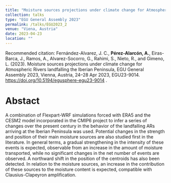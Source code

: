 ```yaml
---
title: "Moisture sources projections under climate change for Atmospheric Rivers landfalling the Iberian Peninsula"
collection: talks
type: "EGU General Assembly 2023"
permalink: /talks/EGU2023_2
venue: "Viena, Austria"
date: 2023-04-23
location: ""
---
```


Recommended citation: Fernández-Alvarez, J. C., <b>Pérez-Alarcón, A.</b>, Eiras-Barca, J., Ramos, A., Alvarez-Socorro, G., Rahimi, S., Nieto, 
R., and Gimeno, L. (2023). Moisture sources projections under climate change for Atmospheric Rivers landfalling the Iberian Peninsula, EGU General
Assembly 2023, Vienna, Austria, 24–28 Apr 2023, EGU23-9014. <a href="https://doi.org/10.5194/egusphere-egu23-9014" target="blank"> https://doi.org/10.5194/egusphere-egu23-9014 </a> . 


# Abstact
A combination of Flexpart-WRF simulations forced with ERA5 and the CESM2 model incorporated in the CMIP6 project to infer a series of changes over 
the present century in the behavior of the landfalling ARs arriving at the Iberian Peninsula was used. Potential changes in the strength and
position of their main moisture sources are also studied first in the literature. In general terms, a gradual strengthening in the intensity of 
these events is expected, observable from an increase in the amount of moisture transported, while no significant changes in the net number of 
events are observed. A northward shift in the position of the centroids has also been detected. In relation to the moisture sources, an increase 
in the contribution of these sources to the moisture content is expected, compatible with Clausius-Clapeyron amplification.
